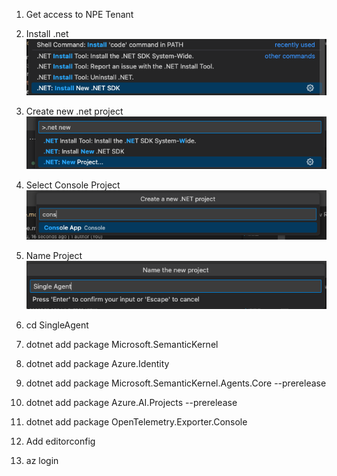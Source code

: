 
1. Get access to NPE Tenant
1. Install .net
![alt text](image-3.png)

1. Create new .net project 
![alt text](image.png)
2. Select Console Project
![alt text](image-1.png)
3. Name Project ![alt text](image-2.png)
4. cd SingleAgent
4. dotnet add package Microsoft.SemanticKernel
5. dotnet add package Azure.Identity
5.  dotnet add package Microsoft.SemanticKernel.Agents.Core --prerelease
5. dotnet add package Azure.AI.Projects --prerelease
5. dotnet add package OpenTelemetry.Exporter.Console
5. Add editorconfig
6. az login